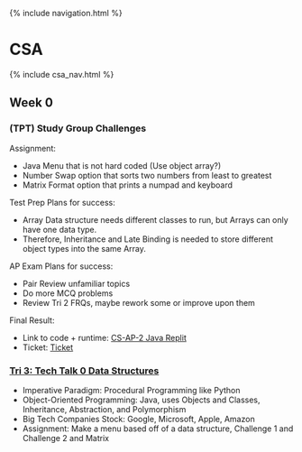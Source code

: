 {% include navigation.html %}

# CSA

{% include csa_nav.html %}

## Week 0

### (TPT) Study Group Challenges

Assignment:
* Java Menu that is not hard coded (Use object array?)
* Number Swap option that sorts two numbers from least to greatest
* Matrix Format option that prints a numpad and keyboard

Test Prep Plans for success:
* Array Data structure needs different classes to run, but Arrays can only have one data type.
* Therefore, Inheritance and Late Binding is needed to store different object types into the same Array.

AP Exam Plans for success:
* Pair Review unfamiliar topics
* Do more MCQ problems
* Review Tri 2 FRQs, maybe rework some or improve upon them

Final Result:
* Link to code + runtime: [CS-AP-2 Java Replit](https://replit.com/@ArchHuang/CS-AP-A?lite=true)
* Ticket: [Ticket](https://github.com/Archkitten/m221-nitro-code/issues/1)

### [Tri 3: Tech Talk 0 Data Structures](https://github.com/nighthawkcoders/nighthawk_csa/wiki/Tri-3:-Tech-Talk-0---Data-Structures)

* Imperative Paradigm: Procedural Programming like Python
* Object-Oriented Programming: Java, uses Objects and Classes, Inheritance, Abstraction, and Polymorphism
* Big Tech Companies Stock: Google, Microsoft, Apple, Amazon
* Assignment: Make a menu based off of a data structure, Challenge 1 and Challenge 2 and Matrix
